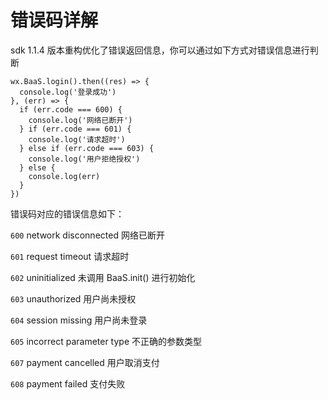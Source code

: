 # 错误码详解

sdk 1.1.4 版本重构优化了错误返回信息，你可以通过如下方式对错误信息进行判断

```
wx.BaaS.login().then((res) => {
  console.log('登录成功')
}, (err) => {
  if (err.code === 600) {
    console.log('网络已断开')
  } if (err.code === 601) {
    console.log('请求超时')
  } else if (err.code === 603) {
    console.log('用户拒绝授权')
  } else {
    console.log(err)
  }
})
```

错误码对应的错误信息如下：

`600`  network disconnected  网络已断开

`601`  request timeout  请求超时

`602`  uninitialized  未调用 BaaS.init() 进行初始化

`603`  unauthorized  用户尚未授权

`604`  session missing  用户尚未登录

`605`  incorrect parameter type  不正确的参数类型

`607`  payment cancelled  用户取消支付

`608`  payment failed  支付失败